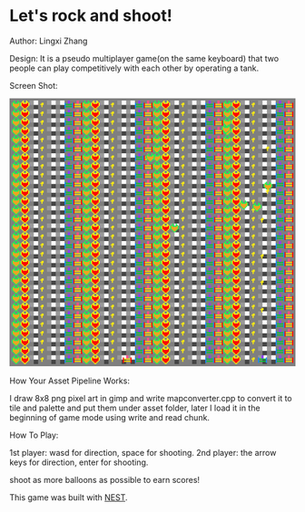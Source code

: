 # Let's rock and shoot!

Author: Lingxi Zhang

Design: It is a pseudo multiplayer game(on the same keyboard) that two people can play competitively with each other by operating a tank.


Screen Shot:

![Screen Shot](screenshot.png)

How Your Asset Pipeline Works:

I draw 8x8 png pixel art in gimp and write mapconverter.cpp to convert it to tile and palette and put them under asset folder, later I load it in the beginning of game mode using write and read chunk.


How To Play:

1st player: wasd for direction, space for shooting.
2nd player: the arrow keys for direction, enter for shooting.

shoot as more balloons as possible to earn scores!

This game was built with [NEST](NEST.md).

